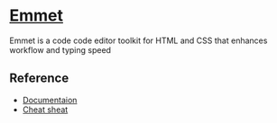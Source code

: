 # [Emmet](https://emmet.io/)
Emmet is a code code editor toolkit for HTML and CSS that enhances workflow and typing speed

## Reference
- [Documentaion](https://docs.emmet.io/)
- [Cheat sheat](https://docs.emmet.io/cheat-sheet/)
